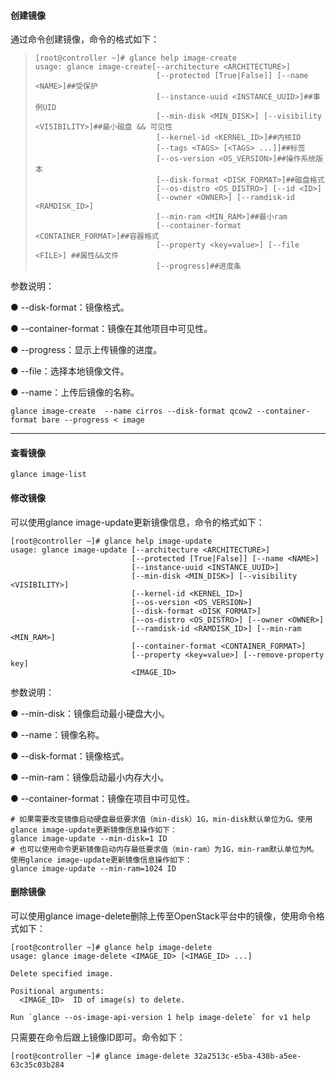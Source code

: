 #### 创建镜像

通过命令创建镜像，命令的格式如下：

> ```shell
> [root@controller ~]# glance help image-create 
> usage: glance image-create[--architecture <ARCHITECTURE>]
>                            [--protected [True|False]] [--name <NAME>]##受保护
>                            [--instance-uuid <INSTANCE_UUID>]##事例UID
>                            [--min-disk <MIN_DISK>] [--visibility <VISIBILITY>]##最小磁盘 && 可见性
>                            [--kernel-id <KERNEL_ID>]##内核ID
>                            [--tags <TAGS> [<TAGS> ...]]##标签
>                            [--os-version <OS_VERSION>]##操作系统版本
>                            [--disk-format <DISK_FORMAT>]##磁盘格式
>                            [--os-distro <OS_DISTRO>] [--id <ID>]
>                            [--owner <OWNER>] [--ramdisk-id <RAMDISK_ID>]
>                            [--min-ram <MIN_RAM>]##最小ram
>                            [--container-format <CONTAINER_FORMAT>]##容器格式
>                            [--property <key=value>] [--file <FILE>] ##属性&&文件
>                            [--progress]##进度条
> 
> ```
>

参数说明：

● --disk-format：镜像格式。

● --container-format：镜像在其他项目中可见性。

● --progress：显示上传镜像的进度。

● --file：选择本地镜像文件。

● --name：上传后镜像的名称。

```shell
glance image-create  --name cirros --disk-format qcow2 --container-format bare --progress < image
```

---

#### 查看镜像

```shell
glance image-list
```

#### 修改镜像

可以使用glance image-update更新镜像信息，命令的格式如下：

```
[root@controller ~]# glance help image-update 
usage: glance image-update [--architecture <ARCHITECTURE>]
                           [--protected [True|False]] [--name <NAME>]
                           [--instance-uuid <INSTANCE_UUID>]
                           [--min-disk <MIN_DISK>] [--visibility <VISIBILITY>]
                           [--kernel-id <KERNEL_ID>]
                           [--os-version <OS_VERSION>]
                           [--disk-format <DISK_FORMAT>]
                           [--os-distro <OS_DISTRO>] [--owner <OWNER>]
                           [--ramdisk-id <RAMDISK_ID>] [--min-ram <MIN_RAM>]
                           [--container-format <CONTAINER_FORMAT>]
                           [--property <key=value>] [--remove-property key]
                           <IMAGE_ID>
```

参数说明：

● --min-disk：镜像启动最小硬盘大小。

● --name：镜像名称。

● --disk-format：镜像格式。

● --min-ram：镜像启动最小内存大小。

● --container-format：镜像在项目中可见性。

```shell
# 如果需要改变镜像启动硬盘最低要求值（min-disk）1G，min-disk默认单位为G。使用glance image-update更新镜像信息操作如下：
glance image-update --min-disk=1 ID
# 也可以使用命令更新镜像启动内存最低要求值（min-ram）为1G，min-ram默认单位为M。使用glance image-update更新镜像信息操作如下：
glance image-update --min-ram=1024 ID
```

#### 删除镜像

可以使用glance image-delete删除上传至OpenStack平台中的镜像，使用命令格式如下：

```shel
[root@controller ~]# glance help image-delete
usage: glance image-delete <IMAGE_ID> [<IMAGE_ID> ...]

Delete specified image.

Positional arguments:
  <IMAGE_ID>  ID of image(s) to delete.

Run `glance --os-image-api-version 1 help image-delete` for v1 help
```

只需要在命令后跟上镜像ID即可。命令如下：

```
[root@controller ~]# glance image-delete 32a2513c-e5ba-438b-a5ee-63c35c03b284
```